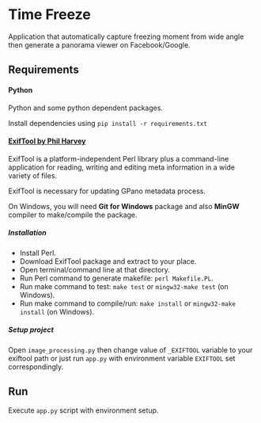 # Time Freeze

Application that automatically capture freezing moment from wide angle then generate a panorama viewer on Facebook/Google.

## Requirements

#### Python

Python and some python dependent packages.

Install dependencies using `pip install -r requirements.txt`

#### [ExifTool by Phil Harvey](https://www.sno.phy.queensu.ca/~phil/exiftool/index.html)

ExifTool is a platform-independent Perl library plus a command-line application for reading, writing and editing meta information in a wide variety of files.

ExifTool is necessary for updating GPano metadata process. 

On Windows, you will need **Git for Windows** package and also **MinGW** compiler to make/compile the package.

##### Installation

- Install Perl.
- Download ExifTool package and extract to your place.
- Open terminal/command line at that directory.
- Run Perl command to generate makefile: `perl Makefile.PL`.
- Run make command to test: `make test` or `mingw32-make test` (on Windows).
- Run make command to compile/run: `make install` or `mingw32-make install` (on Windows).

##### Setup project
Open `image_processing.py` then change value of `_EXIFTOOL` variable to your exiftool path or just run `app.py` with environment variable `EXIFTOOL` set correspondingly.

## Run

Execute `app.py` script with environment setup.